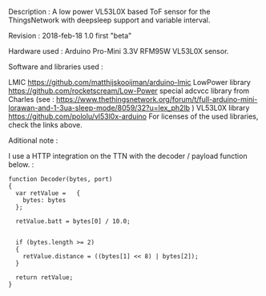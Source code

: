 Description :
A low power VL53L0X based ToF sensor for the ThingsNetwork with deepsleep support and variable interval.

Revision :
2018-feb-18 1.0 first "beta"

Hardware used :
Arduino Pro-Mini 3.3V
RFM95W
VL53L0X sensor.

Software and libraries used :

LMIC https://github.com/matthijskooijman/arduino-lmic
LowPower library https://github.com/rocketscream/Low-Power
special adcvcc library from Charles (see : https://www.thethingsnetwork.org/forum/t/full-arduino-mini-lorawan-and-1-3ua-sleep-mode/8059/32?u=lex_ph2lb )
VL53L0X library https://github.com/pololu/vl53l0x-arduino
For licenses of the used libraries, check the links above.

Aditional note :

I use a HTTP integration on the TTN with the decoder / payload function below. :

    function Decoder(bytes, port)  
    {
      var retValue =   { 
        bytes: bytes
      };
      
      retValue.batt = bytes[0] / 10.0;

    
      if (bytes.length >= 2)
      {
        retValue.distance = ((bytes[1] << 8) | bytes[2]);
      } 
       
      return retValue; 
    }
